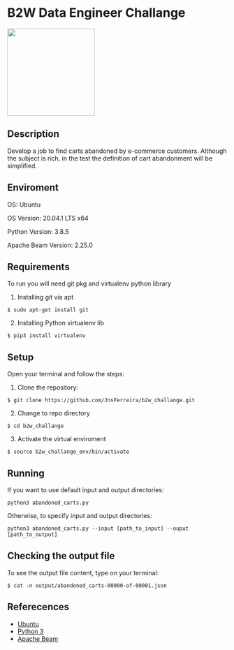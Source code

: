 # B2W Data Engineer Challange

<img src="https://upload.wikimedia.org/wikipedia/commons/e/e3/B2W_Digital_logo.png?raw=true" width="200" height="200"/>

## Description

Develop a job to find carts abandoned by e-commerce customers. Although the subject is rich, in the test the definition of cart abandonment will be simplified.

## Enviroment

OS: Ubuntu

OS Version: 20.04.1 LTS x64

Python Version: 3.8.5

Apache Beam Version: 2.25.0

## Requirements

To run you will need git pkg and virtualenv python library

1. Installing git via apt

```
$ sudo apt-get install git
```
2. Installing Python virtualenv lib

```
$ pip3 install virtualenv
```

## Setup

Open your terminal and follow the steps:

1. Clone the repository:

```
$ git clone https://github.com/JnsFerreira/b2w_challange.git
```

2. Change to repo directory
```
$ cd b2w_challange
```

3. Activate the virtual enviroment
```
$ source b2w_challange_env/bin/activate
```

## Running

If you want to use default input and output directories:

```
python3 abandoned_carts.py
```

Otherwise, to specify input and output directories:

```
python3 abandoned_carts.py --input [path_to_input] --ouput [path_to_output]
```

## Checking the output file

To see the output file content, type on your terminal:

```
$ cat -n output/abandoned_carts-00000-of-00001.json
```

## Referecences

* [Ubuntu](https://ubuntu.com/)
* [Python 3](https://www.python.org/about/)
* [Apache Beam](https://beam.apache.org/)
